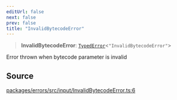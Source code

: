```yaml
---
editUrl: false
next: false
prev: false
title: "InvalidBytecodeError"
---
```


> **InvalidBytecodeError**: [`TypedError`](/reference/tevm/errors/type-aliases/typederror/)\<`"InvalidBytecodeError"`\>

Error thrown when bytecode parameter is invalid

## Source

[packages/errors/src/input/InvalidBytecodeError.ts:6](https://github.com/evmts/tevm-monorepo/blob/main/packages/errors/src/input/InvalidBytecodeError.ts#L6)
